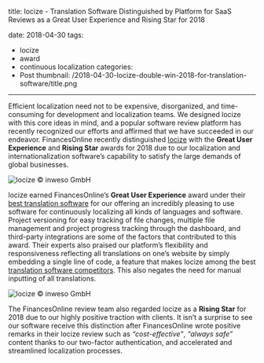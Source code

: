 title: locize - Translation Software Distinguished by Platform for SaaS Reviews as a Great User Experience and Rising Star for 2018

date: 2018-04-30
tags:
  - locize
  - award
  - continuous localization
categories:
  - Post
thumbnail: /2018-04-30-locize-double-win-2018-for-translation-software/title.png
---

Efficient localization need not to be expensive, disorganized, and time-consuming for development and localization teams. We designed locize with this core ideas in mind, and a popular software review platform has recently recognized our efforts and affirmed that we have succeeded in our endeavor. FinancesOnline recently distinguished [locize](https://reviews.financesonline.com/p/locize/) with the **Great User Experience** and **Rising Star** awards for 2018 due to our localization and internationalization software’s capability to satisfy the large demands of global businesses. 


![](User-Experience2018.png "locize © inweso GmbH")

locize earned FinancesOnline’s **Great User Experience** award under their [best translation software](https://translation.financesonline.com/) for our offering an incredibly pleasing to use software for continuously localizing all kinds of languages and software. Project versioning for easy tracking of file changes, multiple file management and project progress tracking through the dashboard, and third-party integrations are some of the factors that contributed to this award. Their experts also praised our platform’s flexibility and responsiveness reflecting all translations on one’s website by simply embedding a single line of code, a feature that makes locize among the best [translation software competitors](https://financesonline.com/top-10-alternatives-one-hour-translation-popular-translation-software-solutions/). This also negates the need for manual inputting of all translations.


![](Risign-Star2018.png "locize © inweso GmbH")

The FinancesOnline review team also regarded locize as a **Rising Star** for 2018 due to our highly positive traction with clients. It isn’t a surprise to see our software receive this distinction after FinancesOnline wrote positive remarks in their locize review such as *“cost-effective”*, *“always safe”* content thanks to our two-factor authentication, and accelerated and streamlined localization processes. 
